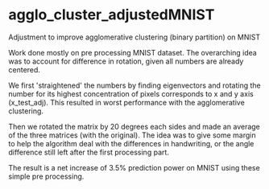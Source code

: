 # agglo_cluster_adjustedMNIST
Adjustment to improve agglomerative clustering (binary partition) on MNIST

Work done mostly on pre processing MNIST dataset. The overarching idea was to account for difference in rotation, 
given all numbers are already centered.

We first 'straightened' the numbers by finding eigenvectors and rotating the number for its highest concentration of pixels 
corresponds to x and y axis (x_test_adj). This resulted in worst performance with the agglomerative clustering.

Then we rotated the matrix by 20 degrees each sides and made an average of the three matrices (with the original). 
The idea was to give some margin to help the algorithm deal with the differences in handwriting, or the angle difference 
still left after the first processing part.

The result is a net increase of 3.5% prediction power on MNIST using these simple pre processing. 

